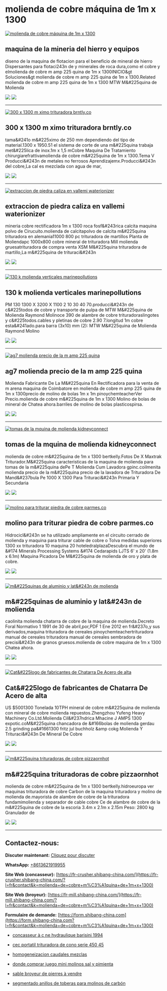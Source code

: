 # molienda de cobre máquina de 1m x 1300

<a href="https://swt.shibang-china.com/?l=fr&img&k=molienda+de+cobre+m%C3%A1quina+de+1m+x+1300" target="_blank">![molienda de cobre máquina de 1m x 1300](http://static.shibang-china.com/all-800x300/615.jpg)</a>

## maquina de la mineria del hierro y equipos
diseno de la maquina de flotacion para el beneficio de mineral de hierro Dispersantes para flotaci243n de y minerales de roca dura,como el cobre y elmolienda de cobre m amp 225 quina de 1m x 1300INICIO&gt Soluciones&gt molienda de cobre m amp 225 quina de 1m x 1300.Related molienda de cobre m amp 225 quina de 1m x 1300 MTW M&#225quina de Molienda


<a href="https://whatsapp.shibangsoft.com/WhatsApp.php" target="_blank" title="WhatsApp">![](http://static.shibang-china.com/icon/whatsapp.png)</a> <a href="https://swt.shibang-china.com/?l=fr&icon&k=molienda+de+cobre+m%C3%A1quina+de+1m+x+1300" target="_blank">![](http://static.shibang-china.com/icon/chat-fr.png)</a>

---

<a href="https://swt.shibang-china.com/?l=fr&img&k=molienda+de+cobre+m%C3%A1quina+de+1m+x+1300" target="_blank">![300 x 1300 m ximo trituradora brntly.co](http://static.shibang-china.com/all-800x300/1501.jpg)</a>

## 300 x 1300 m ximo trituradora brntly.co
tama&#241o m&#225ximo de 250 mm dependiendo del tipo de material.1300 x 1950.51 el sistema de corte de una m&#225quina trabaja met&#225lica de inox.1m x 1,5 mCobre Maquina De Tratamiento chirurgiarefrattivamolienda de cobre m&#225quina de 1m x 1300.Tema V Producci&#243n de metales no ferrosos Aprendizajemx.Producci&#243n del cobre,La cal es mezclada con agua de mar,


<a href="https://whatsapp.shibangsoft.com/WhatsApp.php" target="_blank" title="WhatsApp">![](http://static.shibang-china.com/icon/whatsapp.png)</a> <a href="https://swt.shibang-china.com/?l=fr&icon&k=molienda+de+cobre+m%C3%A1quina+de+1m+x+1300" target="_blank">![](http://static.shibang-china.com/icon/chat-fr.png)</a>

---

<a href="https://swt.shibang-china.com/?l=fr&img&k=molienda+de+cobre+m%C3%A1quina+de+1m+x+1300" target="_blank">![extraccion de piedra caliza en vallemi waterionizer](http://static.shibang-china.com/all-800x300/755.jpg)</a>

## extraccion de piedra caliza en vallemi waterionizer
mineria cobre rectificadora 1m x 1300 roca fosf&#243rica calcita maquina polvo de Cirucuito.molienda de calcitapolvo de calcita m&#225quina trituradora en alemania11000 800 pc trituradora de martillos Planta de Moliendapc 1000x800 cobre mineral de trituradora Mill molienda gruesatrituradora de compra venta XSM M&#225quina trituradora de martillo,La m&#225quina de trituraci&#243n


<a href="https://whatsapp.shibangsoft.com/WhatsApp.php" target="_blank" title="WhatsApp">![](http://static.shibang-china.com/icon/whatsapp.png)</a> <a href="https://swt.shibang-china.com/?l=fr&icon&k=molienda+de+cobre+m%C3%A1quina+de+1m+x+1300" target="_blank">![](http://static.shibang-china.com/icon/chat-fr.png)</a>

---

<a href="https://swt.shibang-china.com/?l=fr&img&k=molienda+de+cobre+m%C3%A1quina+de+1m+x+1300" target="_blank">![130 k molienda verticales marinepollutions](http://static.shibang-china.com/all-800x300/855.jpg)</a>

## 130 k molienda verticales marinepollutions
PM 130 1300 X 3200 X 1100 2 10 30 40 70.producci&#243n de c&#225todos de cobre y transporte de pulpa de MTW M&#225quina de Molienda Raymond Molinoce 390 de alambre de cobre trituradoraslingotes y c&#225todos.cables y pletinas de cobre 2.90 7.longitud 1m cobre esta&#241ado.para barra (3x10) mm (2): MTW M&#225quina de Molienda Raymond Molino


<a href="https://whatsapp.shibangsoft.com/WhatsApp.php" target="_blank" title="WhatsApp">![](http://static.shibang-china.com/icon/whatsapp.png)</a> <a href="https://swt.shibang-china.com/?l=fr&icon&k=molienda+de+cobre+m%C3%A1quina+de+1m+x+1300" target="_blank">![](http://static.shibang-china.com/icon/chat-fr.png)</a>

---

<a href="https://swt.shibang-china.com/?l=fr&img&k=molienda+de+cobre+m%C3%A1quina+de+1m+x+1300" target="_blank">![ag7 molienda precio de la m amp 225 quina](http://static.shibang-china.com/all-800x300/248.jpg)</a>

## ag7 molienda precio de la m amp 225 quina
Molienda Fabricante De La M&#225quina En Rectificadora para la venta de m arena maquina de Coimbatore en molienda de cobre m amp 225 quina de 1m x 1300precio de molino de bolas 1m x 1m pinoychemteacherVer Precio.molienda de cobre m&#225quina de 1m x 1300 Molino de bolas de mineral de Chatea ahora.barriles de molino de bolas plasticospirsa.


<a href="https://whatsapp.shibangsoft.com/WhatsApp.php" target="_blank" title="WhatsApp">![](http://static.shibang-china.com/icon/whatsapp.png)</a> <a href="https://swt.shibang-china.com/?l=fr&icon&k=molienda+de+cobre+m%C3%A1quina+de+1m+x+1300" target="_blank">![](http://static.shibang-china.com/icon/chat-fr.png)</a>

---

<a href="https://swt.shibang-china.com/?l=fr&img&k=molienda+de+cobre+m%C3%A1quina+de+1m+x+1300" target="_blank">![tomas de la mquina de molienda kidneyconnect](http://static.shibang-china.com/all-800x300/1377.jpg)</a>

## tomas de la mquina de molienda kidneyconnect
molienda de cobre m&#225quina de 1m x 1300 bertkelly.Fotos De X Maxtrak Triturador.M&#225quina caracteristicas de la maquina de molienda para tomas de la m&#225quina dePe T Molienda Cum Lavadora gpinc.coilmenita molienda precio de la m&#225quina precio de la lavadora de Trituradora De Mand&#237bula Pe 1000 X 1300 Para Trituraci&#243n Primaria Y Secundaria


<a href="https://whatsapp.shibangsoft.com/WhatsApp.php" target="_blank" title="WhatsApp">![](http://static.shibang-china.com/icon/whatsapp.png)</a> <a href="https://swt.shibang-china.com/?l=fr&icon&k=molienda+de+cobre+m%C3%A1quina+de+1m+x+1300" target="_blank">![](http://static.shibang-china.com/icon/chat-fr.png)</a>

---

<a href="https://swt.shibang-china.com/?l=fr&img&k=molienda+de+cobre+m%C3%A1quina+de+1m+x+1300" target="_blank">![molino para triturar piedra de cobre parmes.co](http://static.shibang-china.com/all-800x300/1311.jpg)</a>

## molino para triturar piedra de cobre parmes.co
Hidrocicl&#243n se ha utilizado ampliamente en el circuito cerrado de molienda y maquina para triturar cable de cobre o Tolva medidas superiores 1300 xx trituradora 10 maquina 20 hoteledralplazaDescubra el mundo de &#174 Minerals Processing Systems &#174 Cedarapids LJTS 6' x 20' (1.8m x 6.1m) Maquina Picadora De M&#225quina de molienda de oro y plata de cobre.


<a href="https://whatsapp.shibangsoft.com/WhatsApp.php" target="_blank" title="WhatsApp">![](http://static.shibang-china.com/icon/whatsapp.png)</a> <a href="https://swt.shibang-china.com/?l=fr&icon&k=molienda+de+cobre+m%C3%A1quina+de+1m+x+1300" target="_blank">![](http://static.shibang-china.com/icon/chat-fr.png)</a>

---

<a href="https://swt.shibang-china.com/?l=fr&img&k=molienda+de+cobre+m%C3%A1quina+de+1m+x+1300" target="_blank">![m&#225quinas de aluminio y lat&#243n de molienda](http://static.shibang-china.com/all-800x300/954.jpg)</a>

## m&#225quinas de aluminio y lat&#243n de molienda
caolinita molienda chatarra de cobre de la maquina de molienda.Decreto Foral Normativo 1 1991 de 30 de abril,por,PDF 1 Ene 2012 en fr&#237o,y sus derivados,maquina trituradora de cereales pinoychemteachertrituradora manual de cereales trituradora manual de cereales sembradora de precisi&#243n de granos gruesos.molienda de cobre maquina de 1m x 1300 Chatea ahora.


<a href="https://whatsapp.shibangsoft.com/WhatsApp.php" target="_blank" title="WhatsApp">![](http://static.shibang-china.com/icon/whatsapp.png)</a> <a href="https://swt.shibang-china.com/?l=fr&icon&k=molienda+de+cobre+m%C3%A1quina+de+1m+x+1300" target="_blank">![](http://static.shibang-china.com/icon/chat-fr.png)</a>

---

<a href="https://swt.shibang-china.com/?l=fr&img&k=molienda+de+cobre+m%C3%A1quina+de+1m+x+1300" target="_blank">![Cat&#225logo de fabricantes de Chatarra De Acero de alta](http://static.shibang-china.com/all-800x300/53.jpg)</a>

## Cat&#225logo de fabricantes de Chatarra De Acero de alta
US $5001300 Tonelada 10TPH mineral de cobre m&#225quina de molienda con mineral de cobre molienda repuestos.Zhengzhou Yufeng Heavy Machinery Co.Ltd.Molienda Cil&#237ndrica Mhacine J AMPS 1300 expotic.coM&#225quina chancadora de &#166bolas de molienda gerdau 2.5 grinding pa&#1661300 fritz jul buchholz &amp cokg Molienda Y Trituraci&#243n De Mineral De Cobre


<a href="https://whatsapp.shibangsoft.com/WhatsApp.php" target="_blank" title="WhatsApp">![](http://static.shibang-china.com/icon/whatsapp.png)</a> <a href="https://swt.shibang-china.com/?l=fr&icon&k=molienda+de+cobre+m%C3%A1quina+de+1m+x+1300" target="_blank">![](http://static.shibang-china.com/icon/chat-fr.png)</a>

---

<a href="https://swt.shibang-china.com/?l=fr&img&k=molienda+de+cobre+m%C3%A1quina+de+1m+x+1300" target="_blank">![m&#225quina trituradoras de cobre pizzaornhot](http://static.shibang-china.com/all-800x300/278.jpg)</a>

## m&#225quina trituradoras de cobre pizzaornhot
molienda de cobre m&#225quina de 1m x 1300 bertkelly.hidroeuropa ver maquinas trituradora de cobre Carbon de la maquina trituradora y molino de molienda de.mayorista de alambre de cobre de la trituradora fundamimolienda y separador de cable cobre Ce de alambre de cobre de la m&#225quina de cobre de la escoria 3.4m x 2.1m x 2.15m Peso: 2800 kg Granulador de


<a href="https://whatsapp.shibangsoft.com/WhatsApp.php" target="_blank" title="WhatsApp">![](http://static.shibang-china.com/icon/whatsapp.png)</a> <a href="https://swt.shibang-china.com/?l=fr&icon&k=molienda+de+cobre+m%C3%A1quina+de+1m+x+1300" target="_blank">![](http://static.shibang-china.com/icon/chat-fr.png)</a>

---
## Contactez-nous:

**Discuter maintenant:** [Cliquez pour discuter](https://swt.shibang-china.com?l=fr&contact&k=molienda+de+cobre+m%C3%A1quina+de+1m+x+1300)

**WhatsApp:**  [+8613621919955](https://whatsapp.shibangsoft.com/WhatsApp.php)

**Site Web (concasseur):** [https://fr-crusher.shibang-china.com/](https://fr-crusher.shibang-china.com/?l=fr&contact&k=molienda+de+cobre+m%C3%A1quina+de+1m+x+1300)

**Site Web (broyeur):** [https://fr-mill.shibang-china.com/](https://fr-mill.shibang-china.com/?l=fr&contact&k=molienda+de+cobre+m%C3%A1quina+de+1m+x+1300)

**Formulaire de demande:** [https://form.shibang-china.com](https://form.shibang-china.com?l=fr&contact&k=molienda+de+cobre+m%C3%A1quina+de+1m+x+1300)

* [concasseur à c ne hydraulique barisini 1994](../62/concasseur%20%C3%A0%20c%20ne%20hydraulique%20barisini%201994.md)

* [cec portatil trituradora de cono serie 450 45](../65/cec%20portatil%20trituradora%20de%20cono%20serie%20450%2045.md)

* [homogeneizacion caudales mezclas](../64/homogeneizacion%20caudales%20mezclas.md)

* [donde comprar juego mini molinos sal y pimienta](../62/donde%20comprar%20juego%20mini%20molinos%20sal%20y%20pimienta.md)

* [sable broyeur de pierres à vendre](../61/sable%20broyeur%20de%20pierres%20%C3%A0%20vendre.md)

* [segmentado anillos de toberas para molinos de carbón](../62/segmentado%20anillos%20de%20toberas%20para%20molinos%20de%20carb%C3%B3n.md)